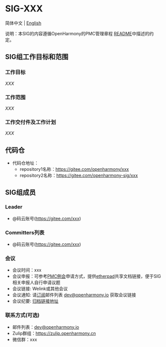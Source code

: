 # SIG-XXX
简体中文 | [English](./sig_template.md)

说明：本SIG的内容遵循OpenHarmony的PMC管理章程 [README](/zh/pmc.md)中描述的约定。

## SIG组工作目标和范围

### 工作目标
 _XXX_ 

### 工作范围
 _XXX_ 

### 工作交付件及工作计划
 _XXX_ 

## 代码仓
- 代码仓地址：
  - repository1名称：https://gitee.com/openharmony/xxx
  - repository2名称：https://gitee.com/openharmony-sig/xxx

## SIG组成员

### Leader
- @码云账号(https://gitee.com/xxx)

### Committers列表
- @码云账号(https://gitee.com/xxx)


### 会议
 - 会议时间：xxx
 - 会议申报：可参考[PMC例会](https://gitee.com/dongjinguang/community/blob/master/zh/pmc.md#pmc%E4%BC%9A%E8%AE%AE%E9%93%BE%E6%8E%A5)申请方式，提供[etherpad](https://etherpad.openharmony.cn/)共享文档链接，便于SIG相关申报人自行申请议题
 - 会议链接: Welink或其他会议
 - 会议通知: 请[订阅](https://lists.openatom.io/postorius/lists/dev.openharmony.io)邮件列表 dev@openharmony.io 获取会议链接
 - 会议纪要: [归档链接地址](https://gitee.com/openharmony-sig/sig-content)

### 联系方式(可选)

- 邮件列表：dev@openharmony.io
- Zulip群组：https://zulip.openharmony.cn
- 微信群：xxx
